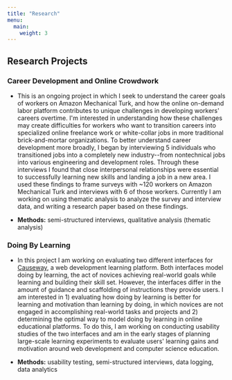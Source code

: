 ```yaml
---
title: "Research"
menu:
  main:
    weight: 3
---
```


## Research Projects 

### Career Development and Online Crowdwork
* This is an ongoing project in which I seek to understand the career goals of workers on Amazon Mechanical Turk, and how the online on-demand labor platform contributes to unique challenges in developing workers' careers overtime. I'm interested in understanding how these challenges may create difficulties for workers who want to transition careers into specialized online freelance work or white-collar jobs in more traditional brick-and-mortar organizations. To better understand career development more broadly, I began by interviewing 5 individuals who transitioned jobs into a completely new industry--from nontechnical jobs into various engineering and development roles. Through these interviews I found that close interpersonal relationships were essential to successfully learning new skills and landing a job in a new area. I used these findings to frame surveys with ~120 workers on Amazon Mechanical Turk and interviews with 6 of those workers. Currently I am working on using thematic analysis to analyze the survey and interview data, and writing a research paper based on these findings. 

* **Methods:** semi-structured interviews, qualitative analysis (thematic analysis)

### Doing By Learning 
* In this project I am working on evaluating two different interfaces for [Causeway][causeway], a web development learning platform. Both interfaces model doing by learning, the act of novices achieving real-world goals while learning and building their skill set. However, the interfaces differ in the amount of guidance and scaffolding of instructions they provide users. I am interested in 1) evaluating how doing by learning is better for learning and motivation than learning by doing, in which novices are not engaged in accomplishing real-world tasks and projects and 2) determining the optimal way to model doing by learning in online educational platforms. To do this, I am working on conducting usability studies of the two interfaces and am in the early stages of planning large-scale learning experiments to evaluate users' learning gains and motivation around web development and computer science education. 

* **Methods:** usability testing, semi-structured interviews, data logging, data analytics 

[causeway]: https://causeway.soe.ucsc.edu/#/